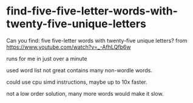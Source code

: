 # find-five-five-letter-words-with-twenty-five-unique-letters
Can you find: five five-letter words with twenty-five unique letters? from https://www.youtube.com/watch?v=_-AfhLQfb6w

runs for me in just over a minute

used word list not great contains many non-wordle words.

could use cpu simd instructions, maybe up to 10x faster.

not a low order solution, many more words would make it slow.
